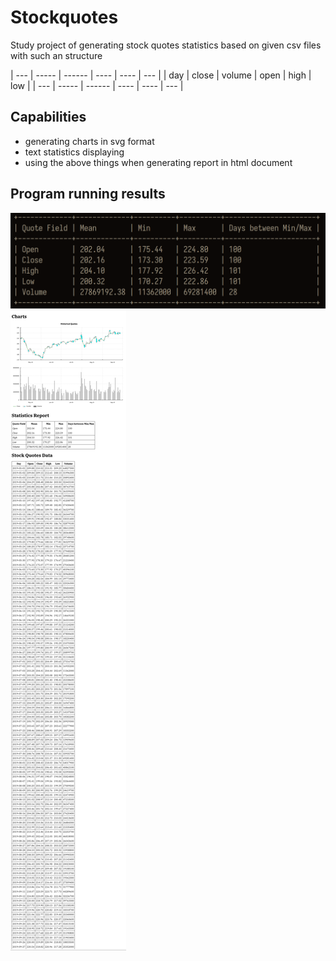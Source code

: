 # Stockquotes

Study project of generating stock quotes statistics based on given csv files with such an structure

| --- | ----- | ------ | ---- | ---- | --- |
| day | close | volume | open | high | low |
| --- | ----- | ------ | ---- | ---- | --- |

## Capabilities

- generating charts in svg format
- text statistics displaying
- using the above things when generating report in html document

## Program running results

![](./example_results/text_report.png)
![](./example_results/graphical_report.png)
